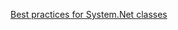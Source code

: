 [Best practices for System.Net classes](https://learn.microsoft.com/en-us/dotnet/framework/network-programming/best-practices-for-system-net-classes)